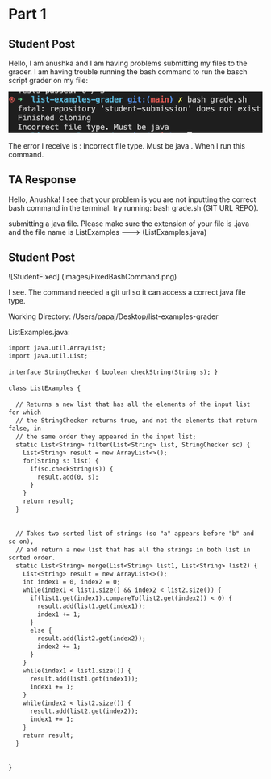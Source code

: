 # Part 1
## Student Post 
Hello, I am anushka and I am having problems submitting my files to the grader. I am having trouble running the bash command to run the basch script grader on my file: 

![StudentError](images/StudentError.png)


The error I receive is : Incorrect file type. Must be java . When I run this command.

## TA Response 
Hello, Anushka! I see that your problem is you are not inputting the correct bash command in the terminal. try running: bash grade.sh (GIT URL REPO). 

submitting a java file. Please make sure the extension of your file is .java and the file name is ListExamples ---> (ListExamples.java)

## Student Post
![StudentFixed] (images/FixedBashCommand.png)

I see. The command needed a git url so it can access a correct java file type.


Working Directory: /Users/papaj/Desktop/list-examples-grader

ListExamples.java: 
```
import java.util.ArrayList;
import java.util.List;

interface StringChecker { boolean checkString(String s); }

class ListExamples {

  // Returns a new list that has all the elements of the input list for which
  // the StringChecker returns true, and not the elements that return false, in
  // the same order they appeared in the input list;
  static List<String> filter(List<String> list, StringChecker sc) {
    List<String> result = new ArrayList<>();
    for(String s: list) {
      if(sc.checkString(s)) {
        result.add(0, s);
      }
    }
    return result;
  }


  // Takes two sorted list of strings (so "a" appears before "b" and so on),
  // and return a new list that has all the strings in both list in sorted order.
  static List<String> merge(List<String> list1, List<String> list2) {
    List<String> result = new ArrayList<>();
    int index1 = 0, index2 = 0;
    while(index1 < list1.size() && index2 < list2.size()) {
      if(list1.get(index1).compareTo(list2.get(index2)) < 0) {
        result.add(list1.get(index1));
        index1 += 1;
      }
      else {
        result.add(list2.get(index2));
        index2 += 1;
      }
    }
    while(index1 < list1.size()) {
      result.add(list1.get(index1));
      index1 += 1;
    }
    while(index2 < list2.size()) {
      result.add(list2.get(index2));
      index1 += 1;
    }
    return result;
  }


}
```

